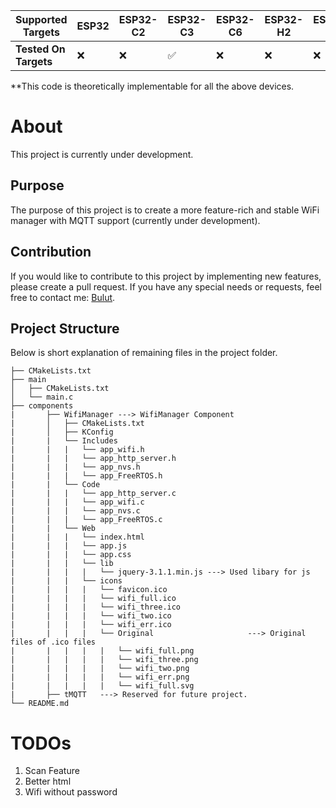 | Supported Targets | ESP32 | ESP32-C2 | ESP32-C3 | ESP32-C6 | ESP32-H2 | ESP32-P4 | ESP32-S2 | ESP32-S3 |
| ----------------- | ----- | -------- | -------- | -------- | -------- | -------- | -------- | -------- |
| **Tested On Targets** |  &#10060;|&#10060;|&#9989;|&#10060;|  &#10060; |  &#10060; | &#10060;|&#10060;|

**This code is theoretically implementable for all the above devices.

# About

This project is currently under development.

## Purpose
The purpose of this project is to create a more feature-rich and stable WiFi manager with MQTT support (currently under development). 

## Contribution
If you would like to contribute to this project by implementing new features, please create a pull request. If you have any special needs or requests, feel free to contact me: [Bulut](https://github.com/bulutbekdemir).

## Project Structure 

Below is short explanation of remaining files in the project folder.

```
├── CMakeLists.txt
├── main
│   ├── CMakeLists.txt
│   └── main.c 
├── components
|		├── WifiManager	---> WifiManager Component
|		│   ├── CMakeLists.txt
|		│   ├── KConfig
|		|   └── Includes
|		|   |   └── app_wifi.h
|		|   |   └── app_http_server.h
|		|   |   └── app_nvs.h
|		|   |   └── app_FreeRTOS.h
|		|   └── Code
|		|   |   └── app_http_server.c
|		|   |   └── app_wifi.c
|		|   |   └── app_nvs.c
|		|   |   └── app_FreeRTOS.c
|		|   └── Web
|		|   |   └── index.html													
|		|   |   └── app.js
|		|   |   └── app.css
|		|   |   └── lib
|		|   |   |   └── jquery-3.1.1.min.js	---> Used libary for js
|		|   |   └── icons
|		|   |   |   └── favicon.ico
|		|   |   |   └── wifi_full.ico
|		|   |   |   └── wifi_three.ico
|		|   |   |   └── wifi_two.ico
|		|   |   |   └── wifi_err.ico
|		|   |   |   └── Original					 ---> Original files of .ico files	
|		|   |   |   |   └── wifi_full.png
|		|   |   |   |   └── wifi_three.png
|		|   |   |   |   └── wifi_two.png
|		|   |   |   |   └── wifi_err.png
|		|   |   |   |   └── wifi_full.svg
|		├── tMQTT 	---> Reserved for future project.
└── README.md                  
```

# TODOs

1. Scan Feature
2. Better html
3. Wifi without password
